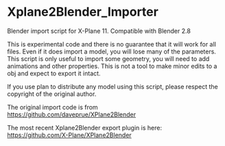 # Xplane2Blender_Importer
Blender import script for X-Plane 11. Compatible with Blender 2.8

This is experimental code and there is no guarantee that it will work for all files. Even if it does import a model, you will lose many of the parameters. This script is only useful to import some geometry, you will need to add animations and other properties. This is not a tool to make minor edits to a obj and expect to export it intact.

If you use plan to distribute any model using this script, please respect the copyright of the original author.

The original import code is from https://github.com/daveprue/XPlane2Blender 

The most recent Xplane2Blender export plugin is here: https://github.com/X-Plane/XPlane2Blender